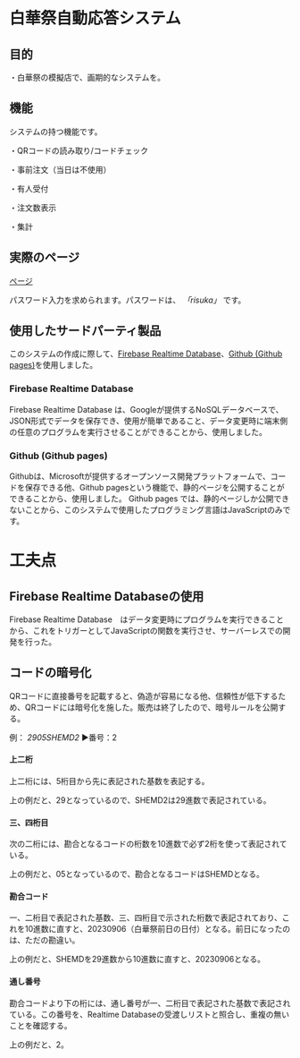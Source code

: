 # 白華祭自動応答システム
## 目的
・白華祭の模擬店で、画期的なシステムを。

## 機能
システムの持つ機能です。

・QRコードの読み取り/コードチェック

・事前注文（当日は不使用）

・有人受付

・注文数表示

・集計

## 実際のページ
[ページ](https://gobousei.github.io/hakkasai)

パスワード入力を求められます。パスワードは、 *「risuka」* です。

## 使用したサードパーティ製品
このシステムの作成に際して、[Firebase Realtime Database](https://firebase.google.com/?hl=ja)、[Github (Github pages)](https://github.com)を使用しました。

### Firebase Realtime Database
Firebase Realtime Database は、Googleが提供するNoSQLデータベースで、JSON形式でデータを保存でき、使用が簡単であること、データ変更時に端末側の任意のプログラムを実行させることができることから、使用しました。

### Github (Github pages)
Githubは、Microsoftが提供するオープンソース開発プラットフォームで、コードを保存できる他、Github pagesという機能で、静的ページを公開することができることから、使用しました。
Github pages では、静的ページしか公開できないことから、このシステムで使用したプログラミング言語はJavaScriptのみです。

# 工夫点
## Firebase Realtime Databaseの使用
Firebase Realtime Database　はデータ変更時にプログラムを実行できることから、これをトリガーとしてJavaScriptの関数を実行させ、サーバーレスでの開発を行った。

## コードの暗号化
QRコードに直接番号を記載すると、偽造が容易になる他、信頼性が低下するため、QRコードには暗号化を施した。販売は終了したので、暗号ルールを公開する。

例： *2905SHEMD2* ▶番号：2
#### 上二桁
上二桁には、5桁目から先に表記された基数を表記する。

上の例だと、29となっているので、SHEMD2は29進数で表記されている。

#### 三、四桁目
次の二桁には、勘合となるコードの桁数を10進数で必ず2桁を使って表記されている。

上の例だと、05となっているので、勘合となるコードはSHEMDとなる。

#### 勘合コード
一、二桁目で表記された基数、三、四桁目で示された桁数で表記されており、これを10進数に直すと、20230906（白華祭前日の日付）となる。前日になったのは、ただの勘違い。

上の例だと、SHEMDを29進数から10進数に直すと、20230906となる。

#### 通し番号
勘合コードより下の桁には、通し番号が一、二桁目で表記された基数で表記されている。この番号を、Realtime Databaseの受渡しリストと照合し、重複の無いことを確認する。

上の例だと、2。
